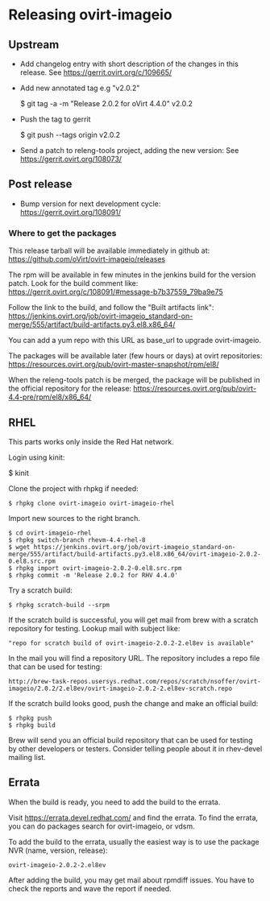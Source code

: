 # Releasing ovirt-imageio


## Upstream

- Add changelog entry with short description of the changes in this
  release.
  See https://gerrit.ovirt.org/c/109665/

- Add new annotated tag e.g "v2.0.2"

    $ git tag -a -m "Release 2.0.2 for oVirt 4.4.0" v2.0.2

- Push the tag to gerrit

    $ git push --tags origin v2.0.2

- Send a patch to releng-tools project, adding the new version:
  See https://gerrit.ovirt.org/108073/

## Post release

- Bump version for next development cycle:
  https://gerrit.ovirt.org/108091/

### Where to get the packages

This release tarball will be available immediately in github at:
https://github.com/oVirt/ovirt-imageio/releases

The rpm will be available in few minutes in the jenkins build for the
version patch. Look for the build comment like:
https://gerrit.ovirt.org/c/108091/#message-b7b37559_79ba9e75

Follow the link to the build, and follow the "Built artifacts link":
https://jenkins.ovirt.org/job/ovirt-imageio_standard-on-merge/555/artifact/build-artifacts.py3.el8.x86_64/

You can add a yum repo with this URL as base_url to upgrade
ovirt-imageio.

The packages will be available later (few hours or days) at ovirt
repositories:
https://resources.ovirt.org/pub/ovirt-master-snapshot/rpm/el8/

When the releng-tools patch is be merged, the package will be
published in the official repository for the release:
https://resources.ovirt.org/pub/ovirt-4.4-pre/rpm/el8/x86_64/


## RHEL

This parts works only inside the Red Hat network.

Login using kinit:

   $ kinit

Clone the project with rhpkg if needed:

    $ rhpkg clone ovirt-imageio ovirt-imageio-rhel

Import new sources to the right branch.

    $ cd ovirt-imageio-rhel
    $ rhpkg switch-branch rhevm-4.4-rhel-8
    $ wget https://jenkins.ovirt.org/job/ovirt-imageio_standard-on-merge/555/artifact/build-artifacts.py3.el8.x86_64/ovirt-imageio-2.0.2-0.el8.src.rpm
    $ rhpkg import ovirt-imageio-2.0.2-0.el8.src.rpm
    $ rhpkg commit -m 'Release 2.0.2 for RHV 4.4.0'

Try a scratch build:

    $ rhpkg scratch-build --srpm

If the scratch build is successful, you will get mail from brew with a
scratch repository for testing. Lookup mail with subject like:

    "repo for scratch build of ovirt-imageio-2.0.2-2.el8ev is available"

In the mail you will find a repository URL. The repository includes a
repo file that can be used for testing:

    http://brew-task-repos.usersys.redhat.com/repos/scratch/nsoffer/ovirt-imageio/2.0.2/2.el8ev/ovirt-imageio-2.0.2-2.el8ev-scratch.repo

If the scratch build looks good, push the change and make an official
build:

    $ rhpkg push
    $ rhpkg build

Brew will send you an official build repository that can be used for
testing by other developers or testers. Consider telling people about it
in rhev-devel mailing list.


## Errata

When the build is ready, you need to add the build to the errata.

Visit https://errata.devel.redhat.com/ and find the errata. To find the
errata, you can do packages search for ovirt-imageio, or vdsm.

To add the build to the errata, usually the easiest way is to use the
package NVR (name, version, release):

    ovirt-imageio-2.0.2-2.el8ev

After adding the build, you may get mail about rpmdiff issues. You have
to check the reports and wave the report if needed.
